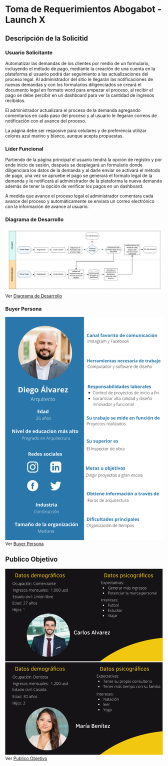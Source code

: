 # Toma de Requerimientos Abogabot - Launch X

## Descripción de la Solicitid

### Usuario Solicitante

Automatizar las demandas de los clientes por medio de un formulario, incluyendo el método de pago, mediante la creación de una cuenta en la plataforma el usuario podrá dar seguimiento a las actualizaciones del proceso legal.
Al administrador del sitio le llegarán las notificaciones de nuevas demandas y con los formularios diligenciados se creará el documento legal en formato word para empezar el proceso, al recibir el pago se debe percibir en un dashboard para ver la cantidad de ingresos recibidos.

El administrador actualizara el proceso de la demanda agregando comentarios en cada paso del proceso y al usuario le llegaran correos de notificación con el avance del proceso.

La página debe ser resposive para celulares y de preferencia utilizar colores azul marino y blanco, aunque acepta propuestas.

### Líder Funcional

Partiendo de la página principal el usuario tendrá la opción de registro y por ende inicio de sesión, después se desplegará un formulario donde diligenciara los datos de la demanda y al darle enviar se activará el método de pago, una vez se apruebe el pago se generará el formato legal de la demanda y le notificará al administrador de la plataforma la nueva demanda además de tener la opción de verificar los pagos en un dashboard.

A medida que avance el proceso legal el administrador comentara cada avance del proceso y automáticamente se enviara un correo electrónico con la información de avance al usuario.

### Diagrama de Desarrollo

![Diagrama de flujo del desarrollo](images/Diagrama_de_desarrollo_Abogabot.svg)
Ver [Diagrama de Desarrollo](https://lucid.app/documents/view/a26c1a7c-2b32-48ad-88c9-5cc041d3c4f0)

### Buyer Persona

![Buyer Persona Abogabot](images/Buyer_Persona_Abogabot.png)
Ver [Buyer Persona](https://acortar.link/1Myy2N)

## Publico Objetivo

![Publico objetivo Abogabot 1](images/Publico_Ob_1.png)
![Publico objetivo Abogabot 2](images/Publico_Ob_2.png)
Ver [Publico Objetivo](https://acortar.link/CEYl4N)
